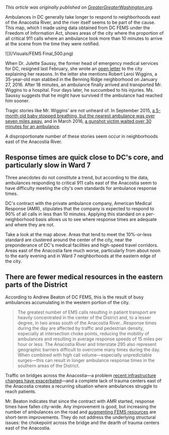 *This article was originally published on [GreaterGreaterWashington.org](http://greatergreaterwashington.org/post/33374/ambulances-take-longer-to-reach-you-if-you-live-east-of-the-anacostia-river/).*

Ambulances in DC generally take longer to respond to neighborhoods east of the Anacostia River, and the river itself seems to be part of the cause. This map, which I made using data obtained from DC FEMS under the Freedom of Information Act, shows areas of the city where the proportion of all critical 911 calls where an ambulance took more than 10 minutes to arrive at the scene from the time they were notified.

![](/Visuals/FEMS Final_500.png)

When Dr. Julette Saussy, the former head of emergency medical services for DC, resigned last February, she wrote an [open letter](http://dcist.com/2016/02/_dr_jullette_saussy_resignation.php) to the city explaining her reasons. In the letter she mentions Robert Leroi Wiggins, a 35-year-old man stabbed in the Benning Ridge neighborhood on January 27, 2016. After 18 minutes, an ambulance finally arrived and transported Mr. Wiggins to a hospital. Four days later, he succumbed to his injuries. Ms. Saussy suggests that he might have survived if the ambulance had reached him sooner.

Tragic stories like Mr. Wiggins' are not unheard of. In September 2015, [a 5-month old baby stopped breathing, but the nearest ambulance was over seven miles away](http://greatergreaterwashington.org/www.nbcwashington.com/news/local/Young-Child-Dies-DC-324211401.html), and in March 2016, [a gunshot victim waited over 30 minutes for an ambulance](http://greatergreaterwashington.org/www.fox5dc.com/news/local-news/104327114-story).

A disproportionate number of these stories seem occur in neighborhoods east of the Anacostia River.

## Response times are quick close to DC's core, and particularly slow in Ward 7

Three anecdotes do not constitute a trend, but according to the data, ambulances responding to critical 911 calls east of the Anacostia seem to have difficulty meeting the city's own standards for ambulance response times.

DC's contract with the private ambulance company, American Medical Response (AMR), stipulates that the company is expected to respond to 90% of all calls in less than 10 minutes. Applying this standard on a per-neighborhood basis allows us to see where response times are adequate and where they are not.

Take a look at the map above. Areas that tend to meet the 10%-or-less standard are clustered around the center of the city, near the preponderance of DC's medical facilities and high-speed travel corridors. Areas east of the Anacostia fare much worse, particularly from about noon to the early evening and in Ward 7 neighborhoods at the eastern edge of the city.

## There are fewer medical resources in the eastern parts of the District

According to Andrew Beaton of DC FEMS, this is the result of busy ambulances accumulating in the western portion of the city.

>The greatest number of EMS calls resulting in patient transport are heavily concentrated in the center of the District and, to a lesser degree, in two areas south of the Anacostia River...Response times during the day are affected by traffic and pedestrian density, especially at intersection choke points, reducing the mobility of ambulances and resulting in average response speeds of 15 miles per hour or less. The Anacostia River and Interstate 295 also represent geographic barriers difficult to overcome many times during the day. When combined with high call volume—especially unpredictable surges—this can result in longer ambulance response times in the southern areas of the District.

Traffic on bridges across the Anacostia—a problem [recent infrastructure changes have exacerbated](http://greatergreaterwashington.org/post/26964/dc-made-it-more-appealing-to-drive-through-east-of-the-river-neighborhoods-to-get-between-maryland-/)—and a complete lack of trauma centers east of the Anacostia creates a recurring situation where ambulances struggle to reach patients.

Mr. Beaton indicates that since the contract with AMR started, response times have fallen city-wide. Any improvement is good, but increasing the number of ambulances on the road and [augmenting FEMS resources](https://www.washingtonpost.com/local/dc-considering-uber-in-place-of-ambulances-for-some-patients/2016/07/11/06ad0732-47b1-11e6-8dac-0c6e4accc5b1_story.html) are short-term improvements. They do not address the underlying structural issues: the chokepoint across the bridge and the dearth of trauma centers east of the Anacostia.


